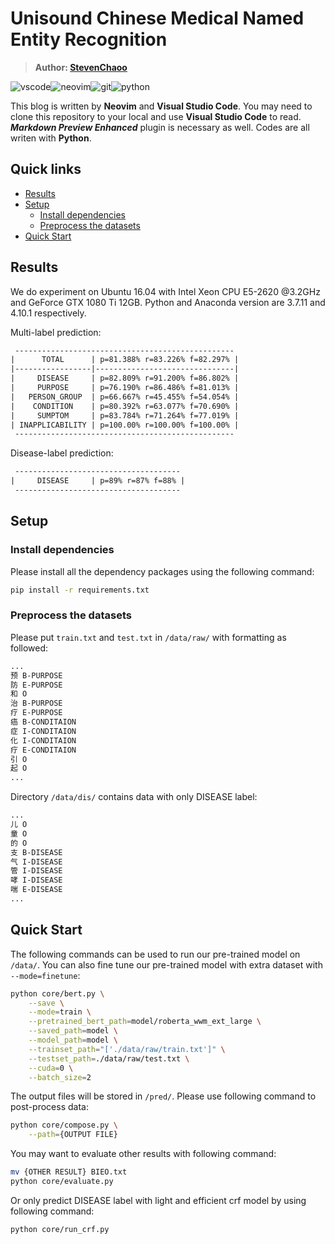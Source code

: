 # Unisound Chinese Medical Named Entity Recognition

> **Author: [StevenChaoo](https://github.com/StevenChaoo)**

![vscode](https://img.shields.io/badge/visual_studio_code-007acc?style=flat-square&logo=visual-studio-code&logoColor=ffffff)![neovim](https://img.shields.io/badge/Neovim-57a143?style=flat-square&logo=Neovim&logoColor=ffffff)![git](https://img.shields.io/badge/Git-f05032?style=flat-square&logo=git&logoColor=ffffff)![python](https://img.shields.io/badge/Python-3776ab?style=flat-square&logo=Python&logoColor=ffffff)

This blog is written by **Neovim** and **Visual Studio Code**. You may need to clone this repository to your local and use **Visual Studio Code** to read. ***Markdown Preview Enhanced*** plugin is necessary as well. Codes are all writen with **Python**.

## Quick links

- [Results](#results)
- [Setup](#setup)
  - [Install dependencies](#install-dependencies)
  - [Preprocess the datasets](#preprocess-the-datasets)
- [Quick Start](#quick-start)

## Results

We do experiment on Ubuntu 16.04 with Intel Xeon CPU E5-2620 @3.2GHz and GeForce GTX 1080 Ti 12GB. Python and Anaconda version are 3.7.11 and 4.10.1 respectively.

Multi-label prediction:
```txt
 -------------------------------------------------
|      TOTAL      | p=81.388% r=83.226% f=82.297% |
|-----------------|-------------------------------|
|     DISEASE     | p=82.809% r=91.200% f=86.802% |
|     PURPOSE     | p=76.190% r=86.486% f=81.013% |
|   PERSON_GROUP  | p=66.667% r=45.455% f=54.054% |
|    CONDITION    | p=80.392% r=63.077% f=70.690% |
|     SUMPTOM     | p=83.784% r=71.264% f=77.019% |
| INAPPLICABILITY | p=100.00% r=100.00% f=100.00% |
 -------------------------------------------------
```

Disease-label prediction:
```txt
 -------------------------------------
|     DISEASE     | p=89% r=87% f=88% |
 -------------------------------------
```

## Setup

### Install dependencies

Please install all the dependency packages using the following command:

```bash
pip install -r requirements.txt
```

### Preprocess the datasets

Please put `train.txt` and `test.txt` in `/data/raw/` with formatting as followed:

```txt
...
预 B-PURPOSE
防 E-PURPOSE
和 O
治 B-PURPOSE
疗 E-PURPOSE
癌 B-CONDITAION
症 I-CONDITAION
化 I-CONDITAION
疗 E-CONDITAION
引 O
起 O
...
```

Directory `/data/dis/` contains data with only DISEASE label:

```txt
...
儿 O
童 O
的 O
支 B-DISEASE
气 I-DISEASE
管 I-DISEASE
哮 I-DISEASE
喘 E-DISEASE
...
```

## Quick Start

The following commands can be used to run our pre-trained model on `/data/`. You can also fine tune our pre-trained model with extra dataset with `--mode=finetune`:

```bash
python core/bert.py \
    --save \
    --mode=train \
    --pretrained_bert_path=model/roberta_wwm_ext_large \
    --saved_path=model \
    --model_path=model \
    --trainset_path="['./data/raw/train.txt']" \
    --testset_path=./data/raw/test.txt \
    --cuda=0 \
    --batch_size=2
```

The output files will be stored in `/pred/`. Please use following command to post-process data:

```bash
python core/compose.py \
    --path={OUTPUT FILE}
```

You may want to evaluate other results with following command:

```bash
mv {OTHER RESULT} BIEO.txt
python core/evaluate.py
```

Or only predict DISEASE label with light and efficient crf model by using following command:

```bash
python core/run_crf.py
```
